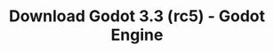 ---
# Generated by /tools/generators/src/download_archive_generator !!! do not edit by hand !!!
title: 'Download Godot 3.3 (rc5) - Godot Engine'
type: 'download/archive'
name: '3.3'
flavor: 'rc5'
release_date: '2021-03-13T03:00:00-00:00'
release_notes: 'article/release-candidate-godot-3-2-4-rc-5/'
primaryPlatforms:
  - 'android.apk'
  - 'linux.64'
  - 'macos.universal'
  - 'windows.64'
  - 'linux_server.headless.64'
  - 'web'
  - 'templates'
links:
  android.apk:
    name: 'android.apk'
    title: 'Android'
    caption: 'APK Universal (ARM64 + ARMv7 + x86_64 + x86)'
    tags:
      - 'APK download'
      - 'ARM64/v7'
      - 'x86 (64 & 32 bit)'
    hosts:
      github_builds:
        regular: 'https://github.com/godotengine/godot-builds/releases/download/3.3-rc5/Godot_v3.3-rc5_android_editor.apk'
        mono: '#'
      github:
        regular: 'https://github.com/godotengine/godot/releases/download/3.3-rc5/Godot_v3.3-rc5_android_editor.apk'
        mono: '#'
  linux.64:
    name: 'linux.64'
    title: 'Linux'
    caption: 'Padrão (x86_64)'
    tags:
      - '64 bit'
    hosts:
      github_builds:
        regular: 'https://github.com/godotengine/godot-builds/releases/download/3.3-rc5/Godot_v3.3-rc5_x11.64.zip'
        mono: 'https://github.com/godotengine/godot-builds/releases/download/3.3-rc5/Godot_v3.3-rc5_mono_x11_64.zip'
      github:
        regular: 'https://github.com/godotengine/godot/releases/download/3.3-rc5/Godot_v3.3-rc5_x11.64.zip'
        mono: 'https://github.com/godotengine/godot/releases/download/3.3-rc5/Godot_v3.3-rc5_mono_x11_64.zip'
  macos.universal:
    name: 'macos.universal'
    title: 'macOS'
    caption: 'Universal (x86_64 + Silício da Apple)'
    tags:
      - 'Intel/Apple Silicon'
      - '64 bit'
    hosts:
      github_builds:
        regular: 'https://github.com/godotengine/godot-builds/releases/download/3.3-rc5/Godot_v3.3-rc5_osx.universal.zip'
        mono: 'https://github.com/godotengine/godot-builds/releases/download/3.3-rc5/Godot_v3.3-rc5_mono_osx.universal.zip'
      github:
        regular: 'https://github.com/godotengine/godot/releases/download/3.3-rc5/Godot_v3.3-rc5_osx.universal.zip'
        mono: 'https://github.com/godotengine/godot/releases/download/3.3-rc5/Godot_v3.3-rc5_mono_osx.universal.zip'
  windows.64:
    name: 'windows.64'
    title: 'Windows'
    caption: 'Padrão (x86_64)'
    tags:
      - '64 bit'
    hosts:
      github_builds:
        regular: 'https://github.com/godotengine/godot-builds/releases/download/3.3-rc5/Godot_v3.3-rc5_win64.exe.zip'
        mono: 'https://github.com/godotengine/godot-builds/releases/download/3.3-rc5/Godot_v3.3-rc5_mono_win64.zip'
      github:
        regular: 'https://github.com/godotengine/godot/releases/download/3.3-rc5/Godot_v3.3-rc5_win64.exe.zip'
        mono: 'https://github.com/godotengine/godot/releases/download/3.3-rc5/Godot_v3.3-rc5_mono_win64.zip'
  linux_server.headless.64:
    name: 'linux_server.headless.64'
    title: 'Linux Server'
    caption: 'Headless (x86_64)'
    tags:
      - '64 bit'
      - 'Headless'
    hosts:
      github_builds:
        regular: 'https://github.com/godotengine/godot-builds/releases/download/3.3-rc5/Godot_v3.3-rc5_linux_headless.64.zip'
        mono: 'https://github.com/godotengine/godot-builds/releases/download/3.3-rc5/Godot_v3.3-rc5_mono_linux_headless_64.zip'
      github:
        regular: 'https://github.com/godotengine/godot/releases/download/3.3-rc5/Godot_v3.3-rc5_linux_headless.64.zip'
        mono: 'https://github.com/godotengine/godot/releases/download/3.3-rc5/Godot_v3.3-rc5_mono_linux_headless_64.zip'
  web:
    name: 'web'
    title: 'Editor Web'
    caption: ''
    tags:
      - 'Self-hosted'
      - 'Cross-platform'
    hosts:
      github_builds:
        regular: 'https://github.com/godotengine/godot-builds/releases/download/3.3-rc5/Godot_v3.3-rc5_web_editor.zip'
        mono: '#'
      github:
        regular: 'https://github.com/godotengine/godot/releases/download/3.3-rc5/Godot_v3.3-rc5_web_editor.zip'
        mono: '#'
  linux.32:
    name: 'linux.32'
    title: 'Linux'
    caption: 'Padrão (x86)'
    tags:
      - '32 bit'
    hosts:
      github_builds:
        regular: 'https://github.com/godotengine/godot-builds/releases/download/3.3-rc5/Godot_v3.3-rc5_x11.32.zip'
        mono: 'https://github.com/godotengine/godot-builds/releases/download/3.3-rc5/Godot_v3.3-rc5_mono_x11_32.zip'
      github:
        regular: 'https://github.com/godotengine/godot/releases/download/3.3-rc5/Godot_v3.3-rc5_x11.32.zip'
        mono: 'https://github.com/godotengine/godot/releases/download/3.3-rc5/Godot_v3.3-rc5_mono_x11_32.zip'
  windows.32:
    name: 'windows.32'
    title: 'Windows'
    caption: 'Padrão (x86)'
    tags:
      - '32 bit'
    hosts:
      github_builds:
        regular: 'https://github.com/godotengine/godot-builds/releases/download/3.3-rc5/Godot_v3.3-rc5_win32.exe.zip'
        mono: 'https://github.com/godotengine/godot-builds/releases/download/3.3-rc5/Godot_v3.3-rc5_mono_win32.zip'
      github:
        regular: 'https://github.com/godotengine/godot/releases/download/3.3-rc5/Godot_v3.3-rc5_win32.exe.zip'
        mono: 'https://github.com/godotengine/godot/releases/download/3.3-rc5/Godot_v3.3-rc5_mono_win32.zip'
  linux_server.64:
    name: 'linux_server.64'
    title: 'Servidor Linux'
    caption: 'Padrão (x86_64)'
    tags:
      - '64 bit'
    hosts:
      github_builds:
        regular: 'https://github.com/godotengine/godot-builds/releases/download/3.3-rc5/Godot_v3.3-rc5_linux_server.64.zip'
        mono: 'https://github.com/godotengine/godot-builds/releases/download/3.3-rc5/Godot_v3.3-rc5_mono_linux_server_64.zip'
      github:
        regular: 'https://github.com/godotengine/godot/releases/download/3.3-rc5/Godot_v3.3-rc5_linux_server.64.zip'
        mono: 'https://github.com/godotengine/godot/releases/download/3.3-rc5/Godot_v3.3-rc5_mono_linux_server_64.zip'
  aar_library:
    name: 'aar_library'
    title: 'Biblioteca de AAR'
    caption: ''
    tags:
      - 'Android plugins'
      - 'Java'
      - 'Kotlin'
    hosts:
      github_builds:
        regular: 'https://github.com/godotengine/godot-builds/releases/download/3.3-rc5/godot-lib.3.3.rc5.release.aar'
        mono: 'https://github.com/godotengine/godot-builds/releases/download/3.3-rc5/godot-lib.3.3.rc5.mono.release.aar'
      github:
        regular: 'https://github.com/godotengine/godot/releases/download/3.3-rc5/godot-lib.3.3.rc5.release.aar'
        mono: 'https://github.com/godotengine/godot/releases/download/3.3-rc5/godot-lib.3.3.rc5.mono.release.aar'
  templates:
    name: 'templates'
    title: 'Modelos de exportação'
    caption: ''
    tags:
      - 'Utilizado para exportar os seus jogos para todas as plataformas suportadas'
    hosts:
      github_builds:
        regular: 'https://github.com/godotengine/godot-builds/releases/download/3.3-rc5/Godot_v3.3-rc5_export_templates.tpz'
        mono: 'https://github.com/godotengine/godot-builds/releases/download/3.3-rc5/Godot_v3.3-rc5_mono_export_templates.tpz'
      github:
        regular: 'https://github.com/godotengine/godot/releases/download/3.3-rc5/Godot_v3.3-rc5_export_templates.tpz'
        mono: 'https://github.com/godotengine/godot/releases/download/3.3-rc5/Godot_v3.3-rc5_mono_export_templates.tpz'
---